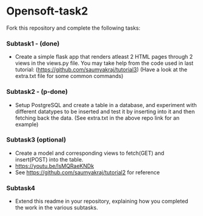 # Opensoft-task2

Fork this repository and complete the following tasks:


### Subtask1 - (done)
- Create a simple flask app that renders atleast 2 HTML pages through 2 views in the views.py file. You may take help from the code used in last tutorial: (https://github.com/saumyakraj/tutorial3) (Have a look at the extra.txt file for some common commands)

### Subtask2 - (p-done)
- Setup PostgreSQL and create a table in a database, and experiment with different datatypes to be inserted and test it by inserting into it and then fetching back the data. (See extra.txt in the above repo link for an example)


### Subtask3 (optional)
- Create a model and corresponding views to fetch(GET) and insert(POST) into the table. 
- https://youtu.be/lsMQRaeKNDk
- See https://github.com/saumyakraj/tutorial2 for reference

### Subtask4
- Extend this readme in your repository, explaining  how you completed the work in the various subtasks. 
